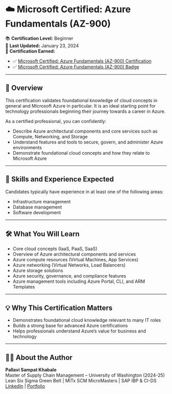 # ☁️ Microsoft Certified: Azure Fundamentals (AZ-900)

📚 **Certification Level:** Beginner  
📅 **Last Updated:** January 23, 2024  
🧾 **Certification Earned:**  
- ✅ [Microsoft Certified: Azure Fundamentals (AZ-900) Certification](https://learn.microsoft.com/api/credentials/share/en-us/PallaviKhabale-4042/AA94190ED1B948F7?sharingId=C8E0F2056B986B04)
- ✅ [Microsoft Certified: Azure Fundamentals (AZ-900) Badge](https://www.credly.com/badges/5a4b1222-7207-4915-ba56-24239a2a4f7d/public_url)

---

## 📘 Overview

This certification validates foundational knowledge of cloud concepts in general and Microsoft Azure in particular. It is an ideal starting point for technology professionals beginning their journey towards a career in Azure.

As a certified professional, you can confidently:  
- Describe Azure architectural components and core services such as Compute, Networking, and Storage  
- Understand features and tools to secure, govern, and administer Azure environments  
- Demonstrate foundational cloud concepts and how they relate to Microsoft Azure

---

## 🎯 Skills and Experience Expected

Candidates typically have experience in at least one of the following areas:  
- Infrastructure management  
- Database management  
- Software development

---

## 🛠️ What You Will Learn

- Core cloud concepts (IaaS, PaaS, SaaS)  
- Overview of Azure architectural components and services  
- Azure compute resources (Virtual Machines, App Services)  
- Azure networking (Virtual Networks, Load Balancers)  
- Azure storage solutions  
- Azure security, governance, and compliance features  
- Azure management tools including Azure Portal, CLI, and ARM Templates

---

## 💡 Why This Certification Matters

- Demonstrates foundational cloud knowledge relevant to many IT roles  
- Builds a strong base for advanced Azure certifications  
- Helps professionals understand Azure’s value for business and technology  

---

## 👩‍💻 About the Author

**Pallavi Sampat Khabale**  
Master of Supply Chain Management – University of Washington  (2024-25)
Lean Six Sigma Green Belt | MITx SCM MicroMasters | SAP IBP & CI-DS  
[LinkedIn](https://www.linkedin.com/in/pallavi-khabale) | [Portfolio](https://pallavi-khabale.github.io/PallaviKhabalePortfolio/)
